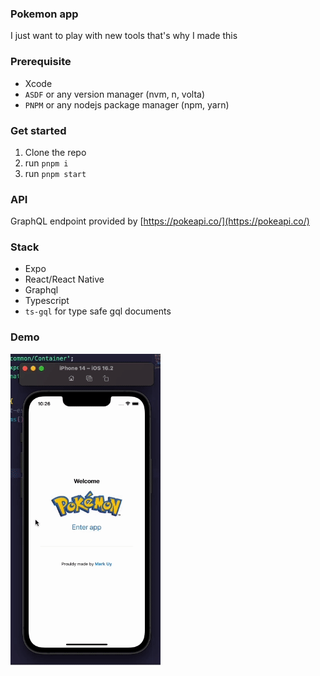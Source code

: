 
### Pokemon app

I just want to play with new tools that's why I made this

### Prerequisite

- Xcode
- `ASDF` or any version manager (nvm, n, volta)
- `PNPM` or any nodejs package manager (npm, yarn)

### Get started

1. Clone the repo
2. run `pnpm i`
3. run `pnpm start`

### API 

GraphQL endpoint provided by [https://pokeapi.co/](https://pokeapi.co/)

### Stack

- Expo
- React/React Native
- Graphql
- Typescript
- `ts-gql` for type safe gql documents

### Demo

![Demo](https://raw.githubusercontent.com/markanthonyuy/pokemon-app/main/assets/demo.gif)


